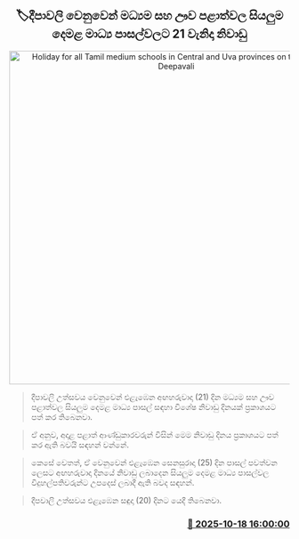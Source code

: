 <p align='center'><b><h2 align='center' title='Holiday for all Tamil medium schools in Central and Uva provinces on the 21st for Deepavali'>🏷දීපාවලි වෙනුවෙන් මධ්‍යම සහ ඌව පළාත්වල සියලුම දෙමළ මාධ්‍ය පාසල්වලට 21 වැනිදා නිවාඩු</h2></b></p>
<p align='center'><img src='https://helakuru.sgp1.cdn.digitaloceanspaces.com/esana/images/lib/school-students[1].jpg' width='600' alt='Holiday for all Tamil medium schools in Central and Uva provinces on the 21st for Deepavali'></p>

> දීපාවලි උත්සවය වෙනුවෙන් එළැඹෙන අඟහරුවාදා (21) දින මධ්‍යම සහ ඌව පළාත්වල සියලුම දෙමළ මාධ්‍ය පාසල් සඳහා විශේෂ නිවාඩු දිනයක් ප්‍රකාශයට පත් කර තිබෙනවා.

> ඒ අනුව, අදාළ පළාත් ආණ්ඩුකාරවරුන් විසින් මෙම නිවාඩු දිනය ප්‍රකාශයට පත් කර ඇති බවයි සඳහන් වන්නේ.

> කෙසේ වෙතත්, ඒ වෙනුවෙන් එළැඹෙන සෙනසුරාදා (25) දින පාසල් පවත්වන ලෙසට අඟහරුවාදා දිනයේ නිවාඩු ලබාදෙන සියලුම දෙමළ මාධ්‍ය පාසල්වල විදුහල්පතිවරුන්ට උපදෙස් ලබාදී ඇති බවද සඳහන්.

> දීපවාලි උත්සවය එළැඹෙන සඳුදා (20) දිනට යෙදී තිබෙනවා.



<h3 align='right'><a href='https://www.helakuru.lk/esana/p/114571/'>📅 2025-10-18 16:00:00</a></h3>
